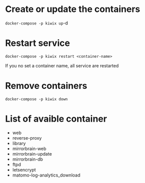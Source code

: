 Create or update the containers
===============================

`docker-compose -p kiwix up`-d

Restart service
===============

`docker-compose -p kiwix restart <container-name>`

If you no set a container name, all service are restarted

Remove containers
=================

`docker-compose -p kiwix down`

List of avaible container
=========================

- web
- reverse-proxy
- library
- mirrorbrain-web
- mirrorbrain-update
- mirrorbrain-db
- ftpd
- letsencrypt
- matomo-log-analytics_download

